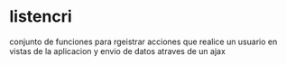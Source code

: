 # listencri
conjunto de funciones para rgeistrar acciones que realice un usuario   en vistas de la aplicacion y envio de datos atraves de un ajax
